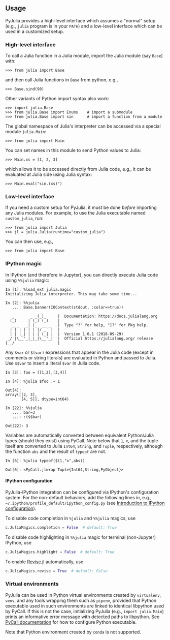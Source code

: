 Usage
-----

PyJulia provides a high-level interface which assumes a "normal" setup
(e.g., `julia` program is in your `PATH`) and a low-level interface
which can be used in a customized setup.

### High-level interface

To call a Julia function in a Julia module, import the Julia module
(say `Base`) with:

```pycon
>>> from julia import Base
```

and then call Julia functions in `Base` from python, e.g.,

```pycon
>>> Base.sind(90)
```

Other variants of Python import syntax also work:

```pycon
>>> import julia.Base
>>> from julia.Base import Enums    # import a submodule
>>> from julia.Base import sin      # import a function from a module
```

The global namespace of Julia's interpreter can be accessed via a
special module `julia.Main`:

```pycon
>>> from julia import Main
```

You can set names in this module to send Python values to Julia:

```pycon
>>> Main.xs = [1, 2, 3]
```

which allows it to be accessed directly from Julia code, e.g., it can
be evaluated at Julia side using Julia syntax:

```pycon
>>> Main.eval("sin.(xs)")
```

### Low-level interface

If you need a custom setup for PyJulia, it must be done *before*
importing any Julia modules.  For example, to use the Julia
executable named `custom_julia`, run:

```pycon
>>> from julia import Julia
>>> jl = julia.Julia(runtime="custom_julia")
```

You can then use, e.g.,

```pycon
>>> from julia import Base
```

### IPython magic

In IPython (and therefore in Jupyter), you can directly execute Julia
code using `%%julia` magic:

```none
In [1]: %load_ext julia.magic
Initializing Julia interpreter. This may take some time...

In [2]: %%julia
   ...: Base.banner(IOContext(stdout, :color=>true))
               _
   _       _ _(_)_     |  Documentation: https://docs.julialang.org
  (_)     | (_) (_)    |
   _ _   _| |_  __ _   |  Type "?" for help, "]?" for Pkg help.
  | | | | | | |/ _` |  |
  | | |_| | | | (_| |  |  Version 1.0.1 (2018-09-29)
 _/ |\__'_|_|_|\__'_|  |  Official https://julialang.org/ release
|__/                   |
```

Any `$var` or `$(var)` expressions that appear in the Julia code (except in
comments or string literals) are evaluated in Python and passed to Julia. Use
`$$var` to insert a literal `$var` in Julia code.

```none
In [3]: foo = [[1,2],[3,4]]

In [4]: %julia $foo .+ 1

Out[4]: 
array([[2, 3],
       [4, 5]], dtype=int64)
       
In [22]: %%julia
   ...: bar=3
   ...: :($$bar)
   
Out[22]: 3

```

Variables are automatically converted between equivalent Python/Julia types (should they exist) using PyCall. Note below that `1`, `x`, and the tuple itself are converted to Julia `Int64`, `String`, and `Tuple`, respectively, although the function `abs` and the result of `typeof` are not.

```none
In [6]: %julia typeof($(1,"x",abs))

Out[6]: <PyCall.jlwrap Tuple{Int64,String,PyObject}>
```

#### IPython configuration

PyJulia-IPython integration can be configured via IPython's
configuration system.  For the non-default behaviors, add the
following lines in, e.g.,
``~/.ipython/profile_default/ipython_config.py`` (see
[Introduction to IPython configuration](https://ipython.readthedocs.io/en/stable/config/intro.html)).

To disable code completion in ``%julia`` and ``%%julia`` magics, use

```python
c.JuliaMagics.completion = False  # default: True
```

To disable code highlighting in ``%%julia`` magic for terminal
(non-Jupyter) IPython, use

```python
c.JuliaMagics.highlight = False  # default: True
```

To enable [Revise.jl](https://github.com/timholy/Revise.jl)
automatically, use

```python
c.JuliaMagics.revise = True  # default: False
```

### Virtual environments

PyJulia can be used in Python virtual environments created by
`virtualenv`, `venv`, and any tools wrapping them such as `pipenv`,
provided that Python executable used in such environments are linked
to identical libpython used by PyCall.  If this is not the case,
initializing PyJulia (e.g., `import julia.Main`) prints an informative
error message with detected paths to libpython.  See
[PyCall documentation](https://github.com/JuliaPy/PyCall.jl) for how
to configure Python executable.

Note that Python environment created by `conda` is not supported.
